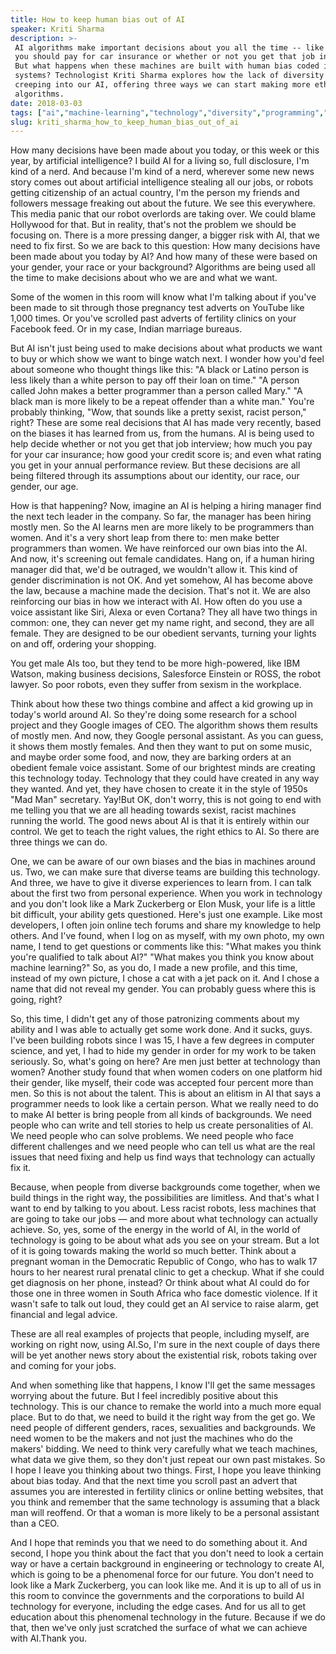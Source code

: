 ```yaml
---
title: How to keep human bias out of AI
speaker: Kriti Sharma
description: >-
 AI algorithms make important decisions about you all the time -- like how much
 you should pay for car insurance or whether or not you get that job interview.
 But what happens when these machines are built with human bias coded into their
 systems? Technologist Kriti Sharma explores how the lack of diversity in tech is
 creeping into our AI, offering three ways we can start making more ethical
 algorithms.
date: 2018-03-03
tags: ["ai","machine-learning","technology","diversity","programming","algorithm","software","social-change","tedx","computers","inequality","product-design","code","activism"]
slug: kriti_sharma_how_to_keep_human_bias_out_of_ai
---
```


How many decisions have been made about you today, or this week or this year, by
artificial intelligence? I build AI for a living so, full disclosure, I'm kind of a nerd.
And because I'm kind of a nerd, wherever some new news story comes out about artificial
intelligence stealing all our jobs, or robots getting citizenship of an actual country,
I'm the person my friends and followers message freaking out about the future. We see this
everywhere. This media panic that our robot overlords are taking over. We could blame
Hollywood for that. But in reality, that's not the problem we should be focusing on. There
is a more pressing danger, a bigger risk with AI, that we need to fix first. So we are
back to this question: How many decisions have been made about you today by AI? And how
many of these were based on your gender, your race or your background? Algorithms are being
used all the time to make decisions about who we are and what we want.

Some of the women in this room will know what I'm talking about if you've been made to sit
through those pregnancy test adverts on YouTube like 1,000 times. Or you've scrolled past
adverts of fertility clinics on your Facebook feed. Or in my case, Indian marriage
bureaus.

But AI isn't just being used to make decisions about what products we want to buy or which
show we want to binge watch next. I wonder how you'd feel about someone who thought things
like this: "A black or Latino person is less likely than a white person to pay off their
loan on time." "A person called John makes a better programmer than a person called Mary."
"A black man is more likely to be a repeat offender than a white man." You're probably
thinking, "Wow, that sounds like a pretty sexist, racist person," right? These are some
real decisions that AI has made very recently, based on the biases it has learned from us,
from the humans. AI is being used to help decide whether or not you get that job
interview; how much you pay for your car insurance; how good your credit score is; and
even what rating you get in your annual performance review. But these decisions are all
being filtered through its assumptions about our identity, our race, our gender, our
age.

How is that happening? Now, imagine an AI is helping a hiring manager find the next tech
leader in the company. So far, the manager has been hiring mostly men. So the AI learns
men are more likely to be programmers than women. And it's a very short leap from there
to: men make better programmers than women. We have reinforced our own bias into the AI.
And now, it's screening out female candidates. Hang on, if a human hiring manager did
that, we'd be outraged, we wouldn't allow it. This kind of gender discrimination is not
OK. And yet somehow, AI has become above the law, because a machine made the decision.
That's not it. We are also reinforcing our bias in how we interact with AI. How often do
you use a voice assistant like Siri, Alexa or even Cortana? They all have two things in
common: one, they can never get my name right, and second, they are all female. They are
designed to be our obedient servants, turning your lights on and off, ordering your
shopping.

You get male AIs too, but they tend to be more high-powered, like IBM Watson, making
business decisions, Salesforce Einstein or ROSS, the robot lawyer. So poor robots, even
they suffer from sexism in the workplace.

Think about how these two things combine and affect a kid growing up in today's world
around AI. So they're doing some research for a school project and they Google images of
CEO. The algorithm shows them results of mostly men. And now, they Google personal
assistant. As you can guess, it shows them mostly females. And then they want to put on
some music, and maybe order some food, and now, they are barking orders at an obedient
female voice assistant. Some of our brightest minds are creating this technology today.
Technology that they could have created in any way they wanted. And yet, they have chosen
to create it in the style of 1950s "Mad Man" secretary. Yay!But OK, don't worry, this is
not going to end with me telling you that we are all heading towards sexist, racist
machines running the world. The good news about AI is that it is entirely within our
control. We get to teach the right values, the right ethics to AI. So there are three
things we can do.

One, we can be aware of our own biases and the bias in machines around us. Two, we can
make sure that diverse teams are building this technology. And three, we have to give it
diverse experiences to learn from. I can talk about the first two from personal
experience. When you work in technology and you don't look like a Mark Zuckerberg or Elon
Musk, your life is a little bit difficult, your ability gets questioned. Here's just one
example. Like most developers, I often join online tech forums and share my knowledge to
help others. And I've found, when I log on as myself, with my own photo, my own name, I
tend to get questions or comments like this: "What makes you think you're qualified to
talk about AI?" "What makes you think you know about machine learning?" So, as you do, I
made a new profile, and this time, instead of my own picture, I chose a cat with a jet
pack on it. And I chose a name that did not reveal my gender. You can probably guess where
this is going, right?

So, this time, I didn't get any of those patronizing comments about my ability and I was
able to actually get some work done. And it sucks, guys. I've been building robots since I
was 15, I have a few degrees in computer science, and yet, I had to hide my gender in
order for my work to be taken seriously. So, what's going on here? Are men just better at
technology than women? Another study found that when women coders on one platform hid
their gender, like myself, their code was accepted four percent more than men. So this is
not about the talent. This is about an elitism in AI that says a programmer needs to look
like a certain person. What we really need to do to make AI better is bring people from
all kinds of backgrounds. We need people who can write and tell stories to help us create
personalities of AI. We need people who can solve problems. We need people who face
different challenges and we need people who can tell us what are the real issues that need
fixing and help us find ways that technology can actually fix it.

Because, when people from diverse backgrounds come together, when we build things in the
right way, the possibilities are limitless. And that's what I want to end by talking to you
about. Less racist robots, less machines that are going to take our jobs — and more about
what technology can actually achieve. So, yes, some of the energy in the world of AI, in
the world of technology is going to be about what ads you see on your stream. But a lot of
it is going towards making the world so much better. Think about a pregnant woman in the
Democratic Republic of Congo, who has to walk 17 hours to her nearest rural prenatal
clinic to get a checkup. What if she could get diagnosis on her phone, instead? Or think
about what AI could do for those one in three women in South Africa who face domestic
violence. If it wasn't safe to talk out loud, they could get an AI service to raise alarm,
get financial and legal advice.

These are all real examples of projects that people, including myself, are working on
right now, using AI.So, I'm sure in the next couple of days there will be yet another news
story about the existential risk, robots taking over and coming for your
jobs.

And when something like that happens, I know I'll get the same messages worrying about the
future. But I feel incredibly positive about this technology. This is our chance to remake
the world into a much more equal place. But to do that, we need to build it the right way
from the get go. We need people of different genders, races, sexualities and backgrounds.
We need women to be the makers and not just the machines who do the makers' bidding. We
need to think very carefully what we teach machines, what data we give them, so they don't
just repeat our own past mistakes. So I hope I leave you thinking about two things. First,
I hope you leave thinking about bias today. And that the next time you scroll past an
advert that assumes you are interested in fertility clinics or online betting websites,
that you think and remember that the same technology is assuming that a black man will
reoffend. Or that a woman is more likely to be a personal assistant than a
CEO.

And I hope that reminds you that we need to do something about it. And second, I hope you
think about the fact that you don't need to look a certain way or have a certain
background in engineering or technology to create AI, which is going to be a phenomenal
force for our future. You don't need to look like a Mark Zuckerberg, you can look like me.
And it is up to all of us in this room to convince the governments and the corporations to
build AI technology for everyone, including the edge cases. And for us all to get
education about this phenomenal technology in the future. Because if we do that, then
we've only just scratched the surface of what we can achieve with AI.Thank
you.

<!--
ad_duration=3.33
comment_count=49
event="TEDxWarwick"
external_start_time=0
has_talk_citation=1
intro_duration=11.82
is_subtitle_required="False"
is_talk_featured="True"
language="en"
language_swap="False"
native_language="en"
number_of_related_talks=6
number_of_speakers=1
number_of_subtitled_videos=15
number_of_tags=14
number_of_talk_download_languages=15
number_of_talk_more_resources=0
number_of_talk_recommendations=0
number_of_talks_take_actions=1
post_ad_duration=0.83
published_timestamp="2019-03-15 15:22:20"
recording_date="2018-03-03"
speaker_description="AI technologist"
speaker_is_published=1
speaker_name="Kriti Sharma"
talk_more_resources=[]
talk_name="How to keep human bias out of AI"
talks_tags=["ai","machine-learning","technology","diversity","programming","algorithm","software","social-change","tedx","computers","inequality","product-design","code","activism"]
url_audio="https://download.ted.com/talks/KritiSharma_2018X.mp3?apikey=acme-roadrunner"
url_photo_speaker="https://pe.tedcdn.com/images/ted/e707751e6befe482cf02e7a49a678e0077baaffb_254x191.jpg"
url_photo_talk="https://s3.amazonaws.com/talkstar-photos/uploads/441028fd-5018-4a46-9ac7-2389b7e2c3d5/KritiSharma_2018X-embed.jpg"
url_webpage="https://www.ted.com/talks/kriti_sharma_how_to_keep_human_bias_out_of_ai"
video_type_name="TEDx Talk"
-->
